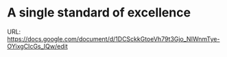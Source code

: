 # A single standard of excellence

URL: https://docs.google.com/document/d/1DCSckkGtoeVh79t3Gjo_NIWnmTye-OYixgCIcGs_IQw/edit
